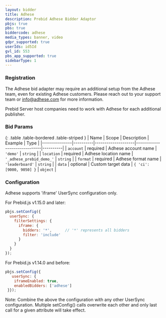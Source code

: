 ```yaml
---
layout: bidder
title: Adhese 
description: Prebid Adhese Bidder Adaptor
pbjs: true
pbs: true
biddercode: adhese
media_types: banner, video 
gdpr_supported: true
userIds: id5Id
gvl_id: 553
pbs_app_supported: true
sidebarType: 1
---
```


### Registration

The Adhese bid adapter may require an additional setup from the Adhese team, even for existing Adhese customers. Please reach out to your support team or info@adhese.com for more information.

Prebid Server host companies need to work with Adhese for each additional publisher.
 
### Bid Params

{: .table .table-bordered .table-striped }
| Name          | Scope    | Description        | Example                      | Type     |
|---------------|----------|--------------------|------------------------------|----------|
| `account`     | required | Adhese account name   | `'demo'`                  | `string` |
| `location`    | required | Adhese location name  | `'_adhese_prebid_demo_'`  | `string` |
| `format`      | required | Adhese format name    | `'leaderboard'`           | `string` |
| `data`        | optional | Custom target data    | `{ 'ci': [9000, 9050] }`  | `object` |

### Configuration

Adhese supports 'iframe' UserSync configuration only. 

For Prebid.js v1.15.0 and later:

```javascript
pbjs.setConfig({
  userSync: {
    filterSettings: {
      iframe: {
        bidders: '*',      // '*' represents all bidders
        filter: 'include'
      }
    }
  }
});
```

For Prebid.js v1.14.0 and before:

```javascript
pbjs.setConfig({
   userSync: {
    iframeEnabled: true,
    enabledBidders: ['adhese']
 }});
```

Note: Combine the above the configuration with any other UserSync configuration. Multiple setConfig() calls overwrite each other and only last call for a given attribute will take effect.

<!-- workaround bug where code blocks at end of a file are incorrectly formatted-->
